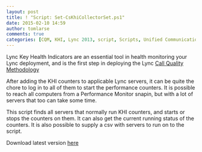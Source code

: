 ```yaml
---
layout: post
title: ! "Script: Set-CsKhiCollectorSet.ps1"
date: 2015-02-10 14:59
author: tomlarse
comments: true
categories: [CQM, KHI, Lync 2013, script, Scripts, Unified Communications]
---
```

Lync Key Health Indicators are an essential tool in health monitoring your Lync deployment, and is the first step in deploying the Lync <a href="http://blogs.technet.com/b/jenstr/archive/2013/10/23/call-quality-methodology-cqm.aspx" target="_blank">Call Quality Methodology </a>

After adding the KHI counters to applicable Lync servers, it can be quite the chore to log in to all of them to start the performance counters. It is possible to reach all computers from a Performance Monitor snapin, but with a lot of servers that too can take some time.

This script finds all servers that normally run KHI counters, and starts or stops the counters on them. It can also get the current running status of the counters. It is also possible to supply a csv with servers to run on to the script.

Download latest version <a href="https://github.com/tomlarse/Set-CsKhiCollectorSet/releases/latest" target="_blank">here</a>
